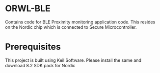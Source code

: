 # ORWL-BLE
Contains code for BLE Proximity monitoring application code. This resides on the Nordic chip which is connected to Secure Microcontroller. 

# Prerequisites
This project is built using Keil Software. 
Please install the same and download 8.2 SDK pack for Nordic 

